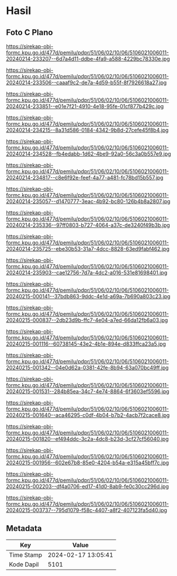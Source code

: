# Hasil

## Foto C Plano

https://sirekap-obj-formc.kpu.go.id/477d/pemilu/pdpr/51/06/02/10/06/5106021006011-20240214-233207--6d7a4d11-ddbe-4fa9-a588-4229bc78330e.jpg

https://sirekap-obj-formc.kpu.go.id/477d/pemilu/pdpr/51/06/02/10/06/5106021006011-20240214-233506--caaaf9c2-de7a-4d59-b55f-8f7926618a27.jpg

https://sirekap-obj-formc.kpu.go.id/477d/pemilu/pdpr/51/06/02/10/06/5106021006011-20240214-233851--e01e7f21-4910-4e18-95fe-01cf877b429c.jpg

https://sirekap-obj-formc.kpu.go.id/477d/pemilu/pdpr/51/06/02/10/06/5106021006011-20240214-234215--8a31d586-0184-4342-9b8d-27cefe45f8b4.jpg

https://sirekap-obj-formc.kpu.go.id/477d/pemilu/pdpr/51/06/02/10/06/5106021006011-20240214-234528--fb4edabb-1d62-4be9-92a0-56c3a0b557e9.jpg

https://sirekap-obj-formc.kpu.go.id/477d/pemilu/pdpr/51/06/02/10/06/5106021006011-20240214-234817--c8e6f92e-feef-4a77-a481-fc78bd15b557.jpg

https://sirekap-obj-formc.kpu.go.id/477d/pemilu/pdpr/51/06/02/10/06/5106021006011-20240214-235057--d1470777-3eac-4b92-bc80-126b4b8a2807.jpg

https://sirekap-obj-formc.kpu.go.id/477d/pemilu/pdpr/51/06/02/10/06/5106021006011-20240214-235336--97ff0803-b727-4064-a37c-de3240f49b3b.jpg

https://sirekap-obj-formc.kpu.go.id/477d/pemilu/pdpr/51/06/02/10/06/5106021006011-20240214-235725--ebe30b53-31a7-4dcc-8828-63ed9fabf462.jpg

https://sirekap-obj-formc.kpu.go.id/477d/pemilu/pdpr/51/06/02/10/06/5106021006011-20240214-235903--cae12756-7d7a-4dc2-a016-531e81698401.jpg

https://sirekap-obj-formc.kpu.go.id/477d/pemilu/pdpr/51/06/02/10/06/5106021006011-20240215-000141--37bdb863-9ddc-4e1d-a69a-7b690a803c23.jpg

https://sirekap-obj-formc.kpu.go.id/477d/pemilu/pdpr/51/06/02/10/06/5106021006011-20240215-000837--2db23d9b-ffc7-4e04-a7ed-66da12fb6a03.jpg

https://sirekap-obj-formc.kpu.go.id/477d/pemilu/pdpr/51/06/02/10/06/5106021006011-20240215-001116--60738145-43e2-4b1e-894e-d833ffca23a5.jpg

https://sirekap-obj-formc.kpu.go.id/477d/pemilu/pdpr/51/06/02/10/06/5106021006011-20240215-001342--04e0d62a-0381-42fe-8b94-63a070bc49ff.jpg

https://sirekap-obj-formc.kpu.go.id/477d/pemilu/pdpr/51/06/02/10/06/5106021006011-20240215-001531--284b85ea-34c7-4e74-8864-6f3603ef5596.jpg

https://sirekap-obj-formc.kpu.go.id/477d/pemilu/pdpr/51/06/02/10/06/5106021006011-20240215-001640--aca46295-c0df-4b04-b7b2-4acb7f2cace8.jpg

https://sirekap-obj-formc.kpu.go.id/477d/pemilu/pdpr/51/06/02/10/06/5106021006011-20240215-001820--ef494ddc-3c2a-4dc8-b23d-3cf27cf56040.jpg

https://sirekap-obj-formc.kpu.go.id/477d/pemilu/pdpr/51/06/02/10/06/5106021006011-20240215-001956--602e67b8-85e0-4204-b54a-e315a45bff7c.jpg

https://sirekap-obj-formc.kpu.go.id/477d/pemilu/pdpr/51/06/02/10/06/5106021006011-20240215-002203--df4a0706-ed17-41d0-8ab9-fe0c30cc296d.jpg

https://sirekap-obj-formc.kpu.go.id/477d/pemilu/pdpr/51/06/02/10/06/5106021006011-20240215-003737--795d1079-f58c-4407-a8f2-407123fa5d40.jpg


## Metadata

| Key        | Value               |
| ---------- | ------------------- |
| Time Stamp | 2024-02-17 13:05:41 |
| Kode Dapil | 5101                |



